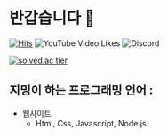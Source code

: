 # 반갑습니다 👋

[![Hits](https://hits.seeyoufarm.com/api/count/incr/badge.svg?url=https%3A%2F%2Fgithub.com%2FB0X0B&count_bg=%2379C83D&title_bg=%23555555&icon=&icon_color=%23E7E7E7&title=hits&edge_flat=false)](https://hits.seeyoufarm.com) ![YouTube Video Likes](https://img.shields.io/youtube/likes/Q9UDmbRvb9k?style=social) ![Discord](https://img.shields.io/discord/785033548401737729)

[![solved.ac tier](http://mazassumnida.wtf/api/generate_badge?boj=B0X0B)](https://solved.ac/B0X0B)

## 지밍이 하는 프로그래밍 언어 :

* 웹사이트
  * Html, Css, Javascript, Node.js
